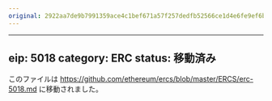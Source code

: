 ```yaml
---
original: 2922aa7de9b7991359ace4c1bef671a57f257dedfb52566ce1d4e6fe9ef6bc09
---
```


---
eip: 5018
category: ERC
status: 移動済み
---

このファイルは https://github.com/ethereum/ercs/blob/master/ERCS/erc-5018.md に移動されました。